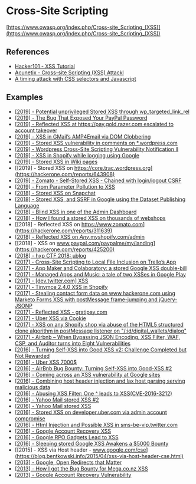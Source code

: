 # Cross-Site Scripting
[https://www.owasp.org/index.php/Cross-site_Scripting_(XSS)](https://www.owasp.org/index.php/Cross-site_Scripting_(XSS))

## References
* [Hacker101 - XSS Tutorial](https://www.hacker101.com/sessions/xss.html)
* [Acunetix - Cross-site Scripting (XSS) Attackl](https://www.acunetix.com/websitesecurity/cross-site-scripting/)
* [A timing attack with CSS selectors and Javascript](https://blog.sheddow.xyz/css-timing-attack/)

## Examples
* [[2019] - Potential unprivileged Stored XSS through wp_targeted_link_rel](https://hackerone.com/reports/509930)
* [[2019] - The Bug That Exposed Your PayPal Password](https://medium.com/@alex.birsan/the-bug-that-exposed-your-paypal-password-539fc2896da9)
* [[2019] - Reflected XSS at https://pay.gold.razer.com escalated to account takeover](https://hackerone.com/reports/723060)
* [[2019] - XSS in GMail’s AMP4Email via DOM Clobbering](https://research.securitum.com/xss-in-amp4email-dom-clobbering/)
* [[2019] - Stored XSS vulnerability in comments on \*.wordpress.com](https://hackerone.com/reports/707720)
* [[2019] - Wordpress Cross-Site Scripting Vulnerability Notification II](https://hackerone.com/reports/460911)
* [[2019] - XSS in Shopify while logging using Google](https://hackerone.com/reports/691611)
* [[2019] - Stored XSS in Wiki pages](https://hackerone.com/reports/526325)
* [[2019] - Stored XSS on https://core.trac.wordpress.org](https://hackerone.com/reports/643908)
* [[2019] - Zomato - Self-Stored XSS - Chained with login/logout CSRF](https://hackerone.com/reports/632017)
* [[2019] - From Parameter Pollution to XSS](https://medium.com/@momenbasel/from-parameter-pollution-to-xss-d095e13be060)
* [[2018] - Stored XSS on Snapchat](https://medium.com/@mrityunjoy/stored-xss-on-snapchat-5d704131d8fd)
* [[2018] - Stored XSS, and SSRF in Google using the Dataset Publishing Language](https://s1gnalcha0s.github.io/dspl/2018/03/07/Stored-XSS-and-SSRF-Google.html)
* [[2018] - Blind XSS in one of the Admin Dashboard](https://hackerone.com/reports/419731)
* [[2018] - How I found a stored XSS on thousands of webshops](https://medium.com/intigriti/how-i-found-a-stored-xss-on-thousands-of-webshops-cf6e3134b820)
* [[2018] - Reflected XSS on https://www.zomato.com](https://hackerone.com/reports/311639)
* [[2018] - Reflected XSS on $Any$.myshopify.com/admin](https://hackerone.com/reports/422707)
* [[2018] - XSS on www.paypal.com/paypalme/my/landing](https://hackerone.com/reports/425200)
* [[2018] - hxp CTF 2018: µblog](https://github.com/lbherrera/writeups/tree/master/hxp-2018/blog)
* [[2017] - Cross-Site Scripting to Local File Inclusion on Trello’s App](https://hackernoon.com/cross-site-scripting-to-remote-code-execution-on-trellos-app-699512676f0c)
* [[2017] - App Maker and Colaboratory: a stored Google XSS double-bill](https://ysx.me.uk/app-maker-and-colaboratory-a-stored-google-xss-double-bill/)
* [[2017] - Managed Apps and Music: a tale of two XSSes in Google Play](https://ysx.me.uk/managed-apps-and-music-a-tale-of-two-xsses-in-google-play/)
* [[2017] - [dev.twitter.com] XSS](https://blog.blackfan.ru/2017/09/devtwittercom-xss.html)
* [[2017] - Tinymce 2.4.0 XSS in Shopify](https://hackerone.com/reports/262230)
* [[2017] - Stealing contact form data on www.hackerone.com using Marketo Forms XSS with postMessage frame-jumping and jQuery-JSONP](https://hackerone.com/reports/207042)
* [[2017] - Reflected XSS - gratipay.com](https://hackerone.com/reports/262852)
* [[2017] - Uber XSS via Cookie](http://zhchbin.github.io/2017/08/30/Uber-XSS-via-Cookie/)
* [[2017] - XSS on any Shopify shop via abuse of the HTML5 structured clone algorithm in postMessage listener on "/:id/digital_wallets/dialog"](https://hackerone.com/reports/231053)
* [[2017] - Airbnb – When Bypassing JSON Encoding, XSS Filter, WAF, CSP, and Auditor turns into Eight Vulnerabilities](https://buer.haus/2017/03/08/airbnb-when-bypassing-json-encoding-xss-filter-waf-csp-and-auditor-turns-into-eight-vulnerabilities/)
* [[2016] - Turning Self-XSS into Good XSS v2: Challenge Completed but Not Rewarded](https://httpsonly.blogspot.com/2016/08/turning-self-xss-into-good-xss-v2.html)
* [[2016] - Uber XSS 7000$](http://zhchbin.github.io/2016/09/10/A-Valuable-XSS/)
* [[2016] - AirBnb Bug Bounty: Turning Self-XSS into Good-XSS #2](http://www.geekboy.ninja/blog/airbnb-bug-bounty-turning-self-xss-into-good-xss-2/)
* [[2016] - Coming across an XSS vulnerability at Google sites](http://nootropic.me/blog/en/blog/2016/09/20/%E3%82%84%E3%81%AF%E3%82%8A%E3%83%8D%E3%83%83%E3%83%88%E3%82%B5%E3%83%BC%E3%83%95%E3%82%A3%E3%83%B3%E3%82%92%E3%81%97%E3%81%A6%E3%81%84%E3%81%9F%E3%82%89%E3%81%9F%E3%81%BE%E3%81%9F%E3%81%BEgoogle/)
* [[2016] - Combining host header injection and lax host parsing serving malicious data](https://labs.detectify.com/2016/10/24/combining-host-header-injection-and-lax-host-parsing-serving-malicious-data/)
* [[2016] - Abusing XSS Filter: One ^ leads to XSS(CVE-2016-3212)](https://mksben.l0.cm/2016/07/xxn-caret.html)
* [[2016] - Yahoo Mail stored XSS #2](https://klikki.fi/adv/yahoo2.html)
* [[2016] - Yahoo Mail stored XSS](https://klikki.fi/adv/yahoo.html)
* [[2016] - Stored XSS on developer.uber.com via admin account compromise](https://hackerone.com/reports/152067)
* [[2016] - Html Injection and Possible XSS in sms-be-vip.twitter.com](https://hackerone.com/reports/150179)
* [[2016] - Google Account Recovery XSS](https://sites.google.com/site/bughunteruniversity/best-reports/account-recovery-xss)
* [[2016] - Google RPO Gadgets Lead to XSS](https://blog.innerht.ml/rpo-gadgets/)
* [[2016] - Sleeping stored Google XSS Awakens a $5000 Bounty](https://blog.it-securityguard.com/bugbounty-sleeping-stored-google-xss-awakens-a-5000-bounty/)
* [[2015] - XSS via Host header - www.google.com/cse](https://blog.bentkowski.info/2015/04/xss-via-host-header-cse.html)
* [[2013] - Google, Open Redirects that Matter](https://sites.google.com/site/bughunteruniversity/best-reports/openredirectsthatmatter)
* [[2013] - How I got the Bug Bounty for Mega.co.nz XSS](https://labs.detectify.com/2013/02/14/how-i-got-the-bug-bounty-for-mega-co-nz-xss/)
* [[2013] - Google Account Recovery Vulnerability](https://www.orenh.com/2013/11/google-account-recovery-vulnerability.html#comment-form)
